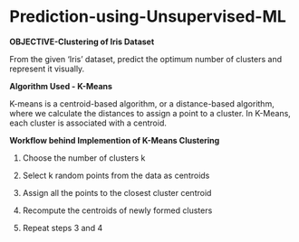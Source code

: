 # Prediction-using-Unsupervised-ML
**OBJECTIVE-Clustering of Iris Dataset**

From the given ‘Iris’ dataset, predict the optimum number of clusters and
represent it visually.

**Algorithm Used - K-Means**

K-means is a centroid-based algorithm, or a distance-based algorithm, where we calculate the distances to assign a point to a cluster. In K-Means, each cluster is associated with a centroid.

**Workflow behind Implemention of K-Means Clustering**
1. Choose the number of clusters k

2. Select k random points from the data as centroids

3. Assign all the points to the closest cluster centroid

4. Recompute the centroids of newly formed clusters

5. Repeat steps 3 and 4

